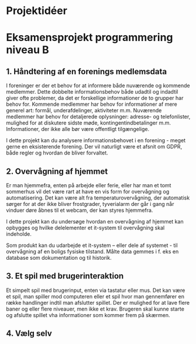 # Projektidéer
# Eksamensprojekt programmering niveau B

## 1. Håndtering af en forenings medlemsdata
I foreninger er der et behov for at informere både nuværende og kommende medlemmer. Dette dobbelte informationsbehov både udadtil og indadtil giver ofte problemer, da det er forskellige informationer de to grupper har behov for.
Kommende medlemmer har behov for informationer af mere generel art: formål, underafdelinger, aktiviteter m.m.
Nuværende medlemmer har behov for detaljerede oplysninger: adresse- og telefonlister, mulighed for at diskutere sidste møde, kontingentindbetalinger m.m. Informationer, der ikke alle bør være offentligt tilgængelige.

I dette projekt kan du analysere informationsbehovet i en forening - meget gerne en eksisterende forening. Der vil naturligt være et afsnit om GDPR, både regler og hvordan de bliver forvaltet.

## 2. Overvågning af hjemmet
Er man hjemmefra, enten på arbejde eller ferie, eller har man et tomt sommerhus vil det være rart at have en vis form for overvågning og automatisering. Det kan være alt fra temperaturovervågning, der automatisk sørger for at der ikke bliver frostgrader, tyverialarm der går i gang når vinduer døre åbnes til et webcam, der kan styres hjemmefra.

I dette projekt kan du undersøge hvordan en overvågning af hjemmet kan opbygges og hvilke delelementer et it-system til overvågning skal indeholde.

Som produkt kan du udarbejde et it-system – eller dele af systemet - til overvågning af en boligs fysiske tilstand. Målte data gemmes i f. eks en database som dokumentation og til historik.

## 3. Et spil med brugerinteraktion
Et simpelt spil med brugerinput, enten via tastatur eller mus. Det kan være et spil, man spiller mod computeren eller et spil hvor man gennemfører en række handlinger indtil man afslutter spillet. Der er mulighed for at lave flere baner og eller flere niveauer, men ikke et krav. Brugeren skal kunne starte og afslutte spillet vha informationer som kommer frem på skærmen.

## 4. Vælg selv
